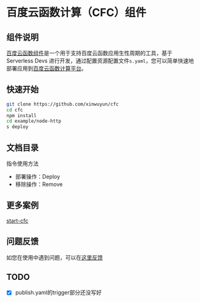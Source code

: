 # 百度云函数计算（CFC）组件

## 组件说明

[百度云函数组件](https://github.com/xinwuyun/cfc)是一个用于支持百度云函数应用生性周期的工具，基于 Serverless Devs 进行开发，通过配置资源配置文件`s.yaml`，您可以简单快速地部署应用到[百度云函数计算平台](https://console.bce.baidu.com/cfc/#/cfc/overview)。

## 快速开始

```bash
git clone https://github.com/xinwuyun/cfc
cd cfc
npm install
cd example/node-http
s deploy
```

## 文档目录

指令使用方法

- 部署操作：Deploy
- 移除操作：Remove

## 更多案例

[start-cfc](https://github.com/xinwuyun/start-cfc)

## 问题反馈

如您在使用中遇到问题，可以在[这里反馈](https://github.com/xinwuyun/cfc/issues)

## TODO

- [x] publish.yaml的trigger部分还没写好
